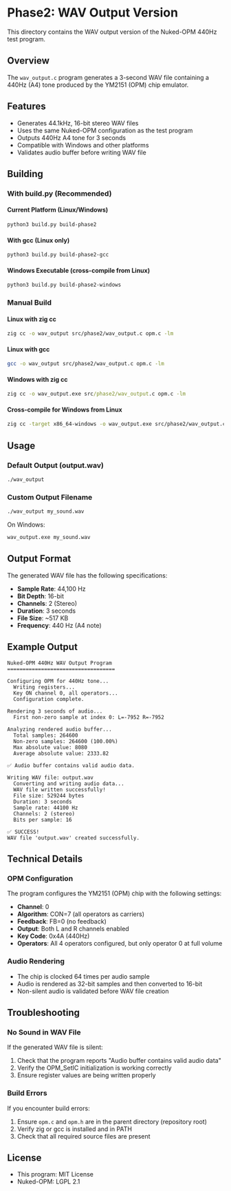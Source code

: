 # Phase2: WAV Output Version

This directory contains the WAV output version of the Nuked-OPM 440Hz test program.

## Overview

The `wav_output.c` program generates a 3-second WAV file containing a 440Hz (A4) tone produced by the YM2151 (OPM) chip emulator.

## Features

- Generates 44.1kHz, 16-bit stereo WAV files
- Uses the same Nuked-OPM configuration as the test program
- Outputs 440Hz A4 tone for 3 seconds
- Compatible with Windows and other platforms
- Validates audio buffer before writing WAV file

## Building

### With build.py (Recommended)

#### Current Platform (Linux/Windows)
```bash
python3 build.py build-phase2
```

#### With gcc (Linux only)
```bash
python3 build.py build-phase2-gcc
```

#### Windows Executable (cross-compile from Linux)
```bash
python3 build.py build-phase2-windows
```

### Manual Build

#### Linux with zig cc
```bash
zig cc -o wav_output src/phase2/wav_output.c opm.c -lm
```

#### Linux with gcc
```bash
gcc -o wav_output src/phase2/wav_output.c opm.c -lm
```

#### Windows with zig cc
```cmd
zig cc -o wav_output.exe src/phase2/wav_output.c opm.c -lm
```

#### Cross-compile for Windows from Linux
```bash
zig cc -target x86_64-windows -o wav_output.exe src/phase2/wav_output.c opm.c -lm
```

## Usage

### Default Output (output.wav)
```bash
./wav_output
```

### Custom Output Filename
```bash
./wav_output my_sound.wav
```

On Windows:
```cmd
wav_output.exe my_sound.wav
```

## Output Format

The generated WAV file has the following specifications:

- **Sample Rate**: 44,100 Hz
- **Bit Depth**: 16-bit
- **Channels**: 2 (Stereo)
- **Duration**: 3 seconds
- **File Size**: ~517 KB
- **Frequency**: 440 Hz (A4 note)

## Example Output

```
Nuked-OPM 440Hz WAV Output Program
===================================

Configuring OPM for 440Hz tone...
  Writing registers...
  Key ON channel 0, all operators...
  Configuration complete.

Rendering 3 seconds of audio...
  First non-zero sample at index 0: L=-7952 R=-7952

Analyzing rendered audio buffer...
  Total samples: 264600
  Non-zero samples: 264600 (100.00%)
  Max absolute value: 8080
  Average absolute value: 2333.82

✅ Audio buffer contains valid audio data.

Writing WAV file: output.wav
  Converting and writing audio data...
  WAV file written successfully!
  File size: 529244 bytes
  Duration: 3 seconds
  Sample rate: 44100 Hz
  Channels: 2 (stereo)
  Bits per sample: 16

✅ SUCCESS!
WAV file 'output.wav' created successfully.
```

## Technical Details

### OPM Configuration

The program configures the YM2151 (OPM) chip with the following settings:

- **Channel**: 0
- **Algorithm**: CON=7 (all operators as carriers)
- **Feedback**: FB=0 (no feedback)
- **Output**: Both L and R channels enabled
- **Key Code**: 0x4A (440Hz)
- **Operators**: All 4 operators configured, but only operator 0 at full volume

### Audio Rendering

- The chip is clocked 64 times per audio sample
- Audio is rendered as 32-bit samples and then converted to 16-bit
- Non-silent audio is validated before WAV file creation

## Troubleshooting

### No Sound in WAV File

If the generated WAV file is silent:

1. Check that the program reports "Audio buffer contains valid audio data"
2. Verify the OPM_SetIC initialization is working correctly
3. Ensure register values are being written properly

### Build Errors

If you encounter build errors:

1. Ensure `opm.c` and `opm.h` are in the parent directory (repository root)
2. Verify zig or gcc is installed and in PATH
3. Check that all required source files are present

## License

- This program: MIT License
- Nuked-OPM: LGPL 2.1
